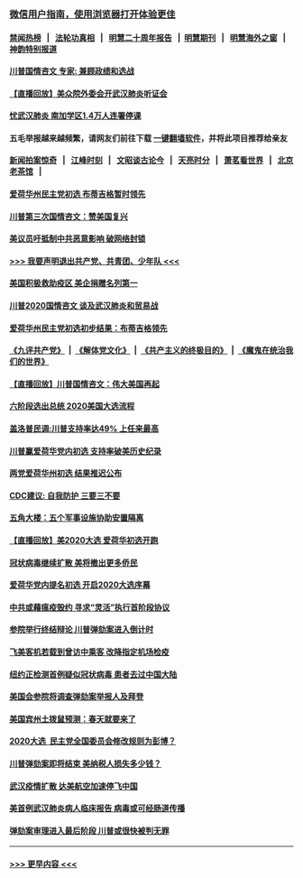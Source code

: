 ### [微信用户指南，使用浏览器打开体验更佳](https://github.com/gfw-breaker/banned-news1/blob/master/indexes/wechat-guide.md?t=0)
#### [禁闻热榜](热点新闻.md?t=0)  &nbsp;&nbsp;|&nbsp;&nbsp; [法轮功真相](https://github.com/gfw-breaker/truth/blob/master/README.md?t=0) &nbsp;&nbsp;|&nbsp;&nbsp; [明慧二十周年报告](https://github.com/gfw-breaker/mh-reports/blob/master/README.md?t=0) &nbsp;&nbsp;|&nbsp;&nbsp;[明慧期刊](https://github.com/gfw-breaker/mh-qikan) &nbsp;&nbsp;|&nbsp;&nbsp; [明慧海外之窗](https://github.com/gfw-breaker/mh-news/blob/master/README.md?t=0) &nbsp;&nbsp;|&nbsp;&nbsp; [神韵特别报道](https://github.com/gfw-breaker/mh-news/blob/master/shenyun.md?t=0)
#### [川普国情咨文 专家: 兼顾政绩和选战](../pages/prog203/a102770277.md?t=02060711) 
#### [【直播回放】美众院外委会开武汉肺炎听证会](../pages/prog203/a102770210.md?t=02060711) 
#### [忧武汉肺炎 南加学区1.4万人连署停课](../pages/prog203/a102770166.md?t=02060711) 
#### 五毛举报越来越频繁，请网友们前往下载 [一键翻墙软件](https://github.com/gfw-breaker/ssr-accounts)，并将此项目推荐给亲友
#### [新闻拍案惊奇](https://github.com/gfw-breaker/banned-news1/blob/master/pages/link4.md) &nbsp;&nbsp;|&nbsp;&nbsp; [江峰时刻](https://github.com/gfw-breaker/banned-news1/blob/master/pages/link4.md) &nbsp;&nbsp;|&nbsp;&nbsp; [文昭谈古论今](https://github.com/gfw-breaker/banned-news1/blob/master/pages/link4.md) &nbsp;&nbsp;|&nbsp;&nbsp; [天亮时分](https://github.com/gfw-breaker/banned-news1/blob/master/pages/link4.md) &nbsp;&nbsp;|&nbsp;&nbsp; [萧茗看世界](https://github.com/gfw-breaker/banned-news1/blob/master/pages/link4.md) &nbsp;&nbsp;|&nbsp;&nbsp; [北京老茶馆](https://github.com/gfw-breaker/banned-news1/blob/master/pages/link4.md) &nbsp;&nbsp;|&nbsp;&nbsp; 
#### [爱荷华州民主党初选 布蒂吉格暂时领先](../pages/prog203/a102770142.md?t=02060711) 
#### [川普第三次国情咨文：赞美国复兴](../pages/prog203/a102770133.md?t=02060711) 
#### [美议员吁抵制中共恶意影响 破网络封锁](../pages/prog203/a102770069.md?t=02060711) 
#### [>>> 我要声明退出共产党、共青团、少年队 <<<](https://github.com/begood0513/goodnews/blob/master/quit/letter.md) 
#### [美国积极救助疫区 美企捐赠名列第一](../pages/prog203/a102770023.md?t=02060711) 
#### [川普2020国情咨文 谈及武汉肺炎和贸易战](../pages/prog203/a102769813.md?t=02060711) 
#### [爱荷华州民主党初选初步结果：布蒂吉格领先](../pages/prog203/a102769463.md?t=02060711) 
#### [《九评共产党》](https://github.com/begood0513/9ping.md/blob/master/README.md) &nbsp;|&nbsp; [《解体党文化》](../../../../jtdwh.md/blob/master/README.md)  &nbsp;|&nbsp; [《共产主义的终极目的》](../../../../gczydzjmd.md/blob/master/README.md) &nbsp;|&nbsp; [《魔鬼在统治我们的世界》](../../../../mgztzwmdsj.md/blob/master/README.md) 
#### [【直播回放】川普国情咨文：伟大美国再起](../pages/prog203/a102768464.md?t=02060711) 
#### [六阶段选出总统 2020美国大选流程](../pages/prog203/a102769417.md?t=02060711) 
#### [盖洛普民调:川普支持率达49% 上任来最高](../pages/prog203/a102769331.md?t=02060711) 
#### [川普赢爱荷华党内初选 支持率破美历史纪录](../pages/prog203/a102769296.md?t=02060711) 
#### [两党爱荷华州初选 结果推迟公布](../pages/prog203/a102769256.md?t=02060711) 
#### [CDC建议: 自我防护 三要三不要](../pages/prog203/a102769261.md?t=02060711) 
#### [五角大楼：五个军事设施协助安置隔离](../pages/prog203/a102769237.md?t=02060711) 
#### [【直播回放】美2020大选 爱荷华初选开跑](../pages/prog203/a102768484.md?t=02060711) 
#### [冠状病毒继续扩散 美将撤出更多侨民](../pages/prog203/a102768407.md?t=02060711) 
#### [爱荷华党内提名初选 开启2020大选序幕](../pages/prog203/a102768451.md?t=02060711) 
#### [中共或藉瘟疫毁约 寻求“灵活”执行首阶段协议](../pages/prog203/a102768331.md?t=02060711) 
#### [参院举行终结辩论 川普弹劾案进入倒计时](../pages/prog203/a102768276.md?t=02060711) 
#### [飞美客机若载到曾访中乘客 改降指定机场检疫](../pages/prog203/a102767735.md?t=02060711) 
#### [纽约正检测首例疑似冠状病毒 患者去过中国大陆](../pages/prog203/a102767642.md?t=02060711) 
#### [美国会参院将调查弹劾案举报人及拜登](../pages/prog203/a102767546.md?t=02060711) 
#### [美国宾州土拨鼠预测：春天就要来了](../pages/prog203/a102767516.md?t=02060711) 
#### [2020大选  民主党全国委员会修改规则为彭博？](../pages/prog203/a102767512.md?t=02060711) 
#### [川普弹劾案即将结束 美纳税人损失多少钱？](../pages/prog203/a102767453.md?t=02060711) 
#### [武汉疫情扩散 达美航空加速停飞中国](../pages/prog203/a102767103.md?t=02060711) 
#### [美首例武汉肺炎病人临床报告 病毒或可经肠道传播](../pages/prog203/a102766898.md?t=02060711) 
#### [弹劾案审理进入最后阶段 川普或很快被判无罪](../pages/prog203/a102766981.md?t=02060711) 

----
#### [ >>> 更早内容 <<< ](../indexes/prog203-earlier.md)
